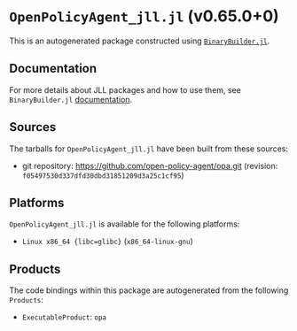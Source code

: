 # `OpenPolicyAgent_jll.jl` (v0.65.0+0)

This is an autogenerated package constructed using [`BinaryBuilder.jl`](https://github.com/JuliaPackaging/BinaryBuilder.jl).

## Documentation

For more details about JLL packages and how to use them, see `BinaryBuilder.jl` [documentation](https://docs.binarybuilder.org/stable/jll/).

## Sources

The tarballs for `OpenPolicyAgent_jll.jl` have been built from these sources:

* git repository: https://github.com/open-policy-agent/opa.git (revision: `f05497530d337dfd30dbd31851209d3a25c1cf95`)

## Platforms

`OpenPolicyAgent_jll.jl` is available for the following platforms:

* `Linux x86_64 {libc=glibc}` (`x86_64-linux-gnu`)

## Products

The code bindings within this package are autogenerated from the following `Products`:

* `ExecutableProduct`: `opa`
